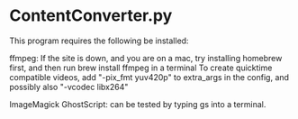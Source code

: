 # ContentConverter.py
This program requires the following be installed:

ffmpeg:
If the site is down, and you are on a mac, try installing homebrew first, and then run
brew install ffmpeg
in a terminal
To create quicktime compatible videos, add "-pix_fmt yuv420p" to extra_args in the config, and possibly also "-vcodec libx264"


ImageMagick
GhostScript: can be tested by typing gs into a terminal.
